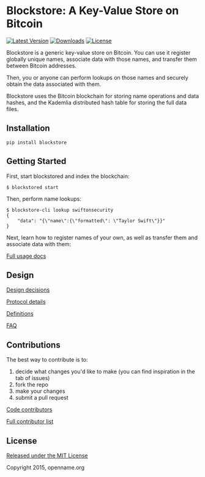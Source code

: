 # Blockstore: A Key-Value Store on Bitcoin

[![Latest Version](https://pypip.in/version/blockstore/badge.svg)](https://pypi.python.org/pypi/blockstore/)
[![Downloads](https://pypip.in/download/blockstore/badge.svg)](https://pypi.python.org/pypi/blockstore/)
[![License](https://pypip.in/license/blockstore/badge.svg)](https://pypi.python.org/pypi/blockstore>/)

Blockstore is a generic key-value store on Bitcoin. You can use it register globally unique names, associate data with those names, and transfer them between Bitcoin addresses.

Then, you or anyone can perform lookups on those names and securely obtain the data associated with them.

Blockstore uses the Bitcoin blockchain for storing name operations and data hashes, and the Kademlia distributed hash table for storing the full data files.

## Installation

```
pip install blockstore
```

## Getting Started

First, start blockstored and index the blockchain:

```
$ blockstored start
```

Then, perform name lookups:

```
$ blockstore-cli lookup swiftonsecurity
{
    "data": "{\"name\":{\"formatted\": \"Taylor Swift\"}}"
}
```

Next, learn how to register names of your own, as well as transfer them and associate data with them:

[Full usage docs](../../wiki/Usage)

## Design

[Design decisions](../../wiki/Design-Decisions)

[Protocol details](../../wiki/Protocol-Details)

[Definitions](../../wiki/Definitions)

[FAQ](../../wiki/FAQ)

## Contributions

The best way to contribute is to:

1. decide what changes you'd like to make (you can find inspiration in the tab of issues)
1. fork the repo
1. make your changes
1. submit a pull request

[Code contributors](../../graphs/contributors)

[Full contributor list](../../wiki/Contributors)

## License

[Released under the MIT License](LICENSE)

Copyright 2015, openname.org

